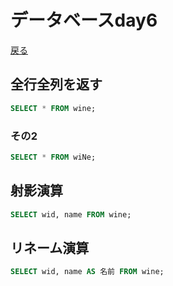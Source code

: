 # データベースday6
[戻る](README.md)

## 全行全列を返す

```SQL
SELECT * FROM wine;
```

### その2

```SQL
SELECT * FROM wiNe;
```

## 射影演算

```SQL
SELECT wid, name FROM wine;
```

## リネーム演算

```SQL
SELECT wid, name AS 名前 FROM wine;
```

